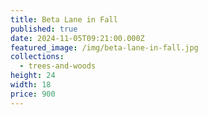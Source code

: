 ```yaml
---
title: Beta Lane in Fall
published: true
date: 2024-11-05T09:21:00.000Z
featured_image: /img/beta-lane-in-fall.jpg
collections:
  - trees-and-woods
height: 24
width: 18
price: 900
---
```

